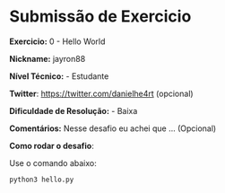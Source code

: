 # Submissão de Exercicio

**Exercicio:** 0 - Hello World

**Nickname:** jayron88

**Nível Técnico:** - Estudante

**Twitter**: https://twitter.com/danielhe4rt (opcional)

**Dificuldade de Resolução:** - Baixa

**Comentários:** Nesse desafio eu achei que ... (Opcional)

**Como rodar o desafio**: 

Use o comando abaixo: 
```bash
python3 hello.py
```